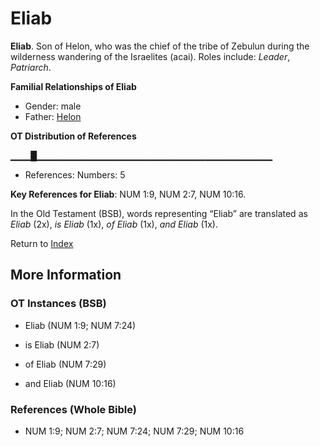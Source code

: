 # Eliab
**Eliab**. 
Son of Helon, who was the chief of the tribe of Zebulun during the wilderness wandering of the Israelites (acai). 
Roles include: 
_Leader_, _Patriarch_. 




**Familial Relationships of Eliab**


* Gender: male
* Father: [Helon](Helon.md)


**OT Distribution of References**

▁▁▁█▁▁▁▁▁▁▁▁▁▁▁▁▁▁▁▁▁▁▁▁▁▁▁▁▁▁▁▁▁▁▁▁▁▁▁
* References: Numbers: 5



**Key References for Eliab**: 
NUM 1:9, NUM 2:7, NUM 10:16. 


In the Old Testament (BSB), words representing “Eliab” are translated as 
*Eliab* (2x), *is Eliab* (1x), *of Eliab* (1x), *and Eliab* (1x). 




Return to [Index](00-Index.md)

## More Information

### OT Instances (BSB)

* Eliab (NUM 1:9; NUM 7:24)

* is Eliab (NUM 2:7)

* of Eliab (NUM 7:29)

* and Eliab (NUM 10:16)



### References (Whole Bible)

* NUM 1:9; NUM 2:7; NUM 7:24; NUM 7:29; NUM 10:16



